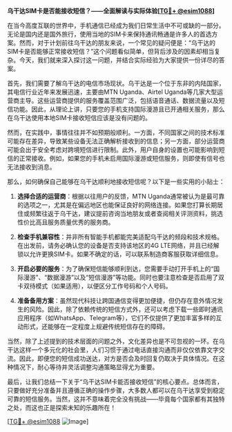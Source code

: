 **乌干达SIM卡是否能接收短信？——全面解读与实际体验[[TG💪+ @esim1088](https://t.me/s/esim1088)]**

在当今高度互联的世界中，手机通信已经成为我们日常生活中不可或缺的一部分。无论是国内还是国外旅行，使用当地的SIM卡来保持通讯畅通是许多人的首选方案。然而，对于计划前往乌干达的朋友来说，一个常见的疑问便是：“乌干达的SIM卡是否能够正常接收短信？”这个问题看似简单，但背后涉及的因素却相当复杂。今天，我们就来深入探讨这一问题，并结合实际经验为大家提供一份详尽的答案。

首先，我们需要了解乌干达的电信市场现状。乌干达是一个位于东非的内陆国家，其电信行业近年来发展迅速，主要由MTN Uganda、Airtel Uganda等几家大型运营商主导。这些运营商提供的服务覆盖范围广泛，包括语音通话、数据流量以及短信功能。因此，从理论上讲，只要您的手机支持国际漫游且已开通相关服务，那么在乌干达使用本地SIM卡接收短信应该是没有问题的。

然而，在实践中，事情往往并不如预期般顺利。一方面，不同国家之间的技术标准可能存在差异，导致某些设备无法正确解析接收到的信息；另一方面，部分运营商可能会出于安全考虑对跨境短信进行限制。此外，用户自身的设置也可能影响到短信的正常接收。例如，如果您的手机未启用国际漫游或短信服务，则即使有信号也无法接收到消息。

那么，如何确保自己能够在乌干达顺利地接收短信呢？以下是一些实用的小贴士：

1. **选择合适的运营商**：根据以往用户的反馈，MTN Uganda通常被认为是最可靠的选项之一，尤其是在偏远地区也能保证良好的网络连接。如果您打算长期居住或频繁往返于乌干达，建议提前咨询当地朋友或者查阅相关评测资料，挑选性价比高且服务质量优秀的服务商。

2. **检查手机兼容性**：并非所有智能手机都能完美适配乌干达的频段和技术规格。在出发前，请务必确认您的设备是否支持该地区的4G LTE网络，并且已经解锁以允许更换SIM卡。如果不确定的话，可以联系制造商客服获取详细信息。

3. **开启必要的服务**：为了确保短信能够顺利到达，您需要手动打开手机上的“国际漫游”、“数据漫游”以及“短信漫游”等功能。同时也要注意检查是否启用了双卡双待模式（如果适用），以便区分工作号码和个人号码。

4. **准备备用方案**：虽然现代科技让跨国通信变得更加便捷，但仍存在意外情况发生的风险。因此，除了依赖传统的短信方式外，还可以考虑下载一些即时通讯应用程序（如WhatsApp、Telegram等），它们不仅提供了更加丰富多样的互动形式，还能够在一定程度上规避传统短信存在的障碍。

当然，除了上述提到的技术层面的问题之外，文化差异也是不可忽视的一环。在乌干达这样一个多元化的社会里，人们习惯于通过电话直接沟通而非仅仅依靠文字交流。因此，即便您的短信成功送达，对方是否会及时回复仍取决于具体情况。在这种情况下，耐心等待并灵活调整沟通策略显得尤为重要。

最后，让我们总结一下关于“乌干达SIM卡能否接收短信”的核心要点。总体而言，只要做好充分准备并且遵循正确的操作步骤，大多数人都可以在乌干达享受到稳定可靠的短信服务。当然，这并不意味着完全没有挑战——毕竟每个国家都有其独特之处，而这也正是探索未知的乐趣所在！

[[TG💪+ @esim1088](https://t.me/s/esim1088) ![Image](https://i.postimg.cc/4NQfJmqS/Snipaste-2025-05-13-00-14-12.png)]